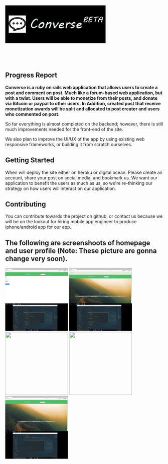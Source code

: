 <h1><img src="beta-pic.png"></h1><br><br>

<h2>Progress Report</h2>
<p><b>Converse is a ruby on rails web application that allows users to create a post and comment on post. Much like a forum-based web application, but with a twist. Users will be able to monetize from their posts, and donate via Bitcoin or paypal to other users. In Addition, created post that receive monetization awards will be split and allocated to post creator and users who commented on post.</b></p>

<p>
  So far everything is almost completed on the backend; however, there is still much improvements needed for the front-end of the site. 
</p>
<p>
  We also plan to improve the UI/UX of the app by using existing web responsive frameworks, or building it from scratch ourselves.
</p>

<h2>Getting Started</h2>
<p>When will deploy the site either on heroku or digital ocean. Please create an account, share your post on social media, and bookmark us. We want our application to benefit the users as much as us, so we're re-thinking our strategy on how users will interact on our application.</p>

<h2>Contributing</h2>
<p>You can contribute towards the project on github, or contact us because we will be on the lookout for hiring mobile app engineer to produce iphone/android app for our app.</p>

<h2>The following are screenshoots of homepage and user profile (Note: These picture are gonna change very soon).</h2>

<p>
    <a href="1.png"><img src="1.png" width="200" height ="200"></a>
    <a href="2.png"><img src="2.png" width="200" height ="200"></a>
    <a href="3.png"><img src="3.png" width="200" height ="200"></a>
    <a href="4.png"><img src="4.png" width="200" height ="200"></a>
    <a href="5.png"><img src="5.png" width="200" height ="200"></a>
</p>


